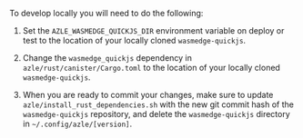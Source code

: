 To develop locally you will need to do the following:

1. Set the `AZLE_WASMEDGE_QUICKJS_DIR` environment variable on deploy or test to the location of your locally cloned `wasmedge-quickjs`.

2. Change the `wasmedge_quickjs` dependency in `azle/rust/canister/Cargo.toml` to the location of your locally cloned `wasmedge-quickjs`.

3. When you are ready to commit your changes, make sure to update `azle/install_rust_dependencies.sh` with the new git commit hash of the `wasmedge-quickjs` repository, and delete the `wasmedge-quickjs` directory in `~/.config/azle/[version]`.
